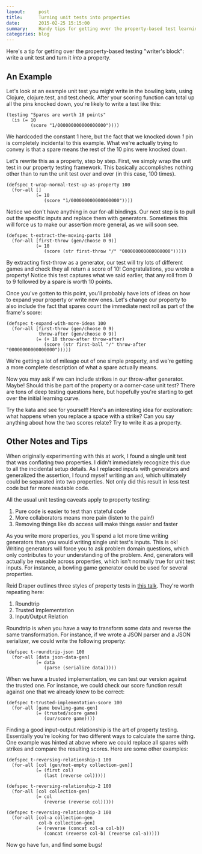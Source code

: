 ```yaml
---
layout:     post
title:      Turning unit tests into properties
date:       2015-02-25 15:15:00
summary:    Handy tips for getting over the property-based test learning curve.
categories: blog
---
```


Here's a tip for getting over the property-based testing "writer's block":
write a unit test and turn it *into* a property.

## An Example

Let's look at an example unit test you might write in the bowling kata, using
Clojure, clojure.test, and test.check. After your scoring function can total
up all the pins knocked down, you're likely to write a test like this:

```
(testing "Spares are worth 10 points"
  (is (= 10
         (score "1/000000000000000000"))))
```

We hardcoded the constant 1 here, but the fact that we knocked down *1* pin is
completely incidental to this example. What we're actually trying to convey is
that a spare means the rest of the 10 pins were knocked down.

Let's rewrite this as a property, step by step. First, we simply wrap the unit
test in our property testing framework. This basically accomplishes nothing
other than to run the unit test over and over (in this case, 100 times).

```
(defspec t-wrap-normal-test-up-as-property 100
  (for-all []
           (= 10
              (score "1/000000000000000000"))))
```

Notice we don't have anything in our for-all bindings. Our next step is to pull
out the specific inputs and replace them with generators. Sometimes this will
force us to make our assertion more general, as we will soon see.

```
(defspec t-extract-the-moving-parts 100
  (for-all [first-throw (gen/choose 0 9)]
           (= 10
              (score (str first-throw "/" "000000000000000000")))))
```

By extracting first-throw as a generator, our test will try lots of different
games and check they all return a score of 10! Congratulations, you wrote a
property! Notice this test captures what we said earlier, that any roll from 0
to 9 followed by a spare is worth 10 points.

Once you've gotten to this point, you'll probably have lots of ideas on how to
expand your property or write new ones. Let's change our property to also
include the fact that spares count the immediate next roll as part of the
frame's score:

```
(defspec t-expand-with-more-ideas 100
  (for-all [first-throw (gen/choose 0 9)
            throw-after (gen/choose 0 9)]
           (= (+ 10 throw-after throw-after)
              (score (str first-ball "/" throw-after "00000000000000000")))))
```

We're getting a lot of mileage out of one simple property, and we're getting
a more complete description of what a spare actually means.

Now you may ask if we can include strikes in our throw-after generator. Maybe!
Should this be part of the property or a corner-case unit test? There are tons
of deep testing questions here, but hopefully you're starting to get over the
initial learning curve.

Try the kata and see for yourself! Here's an interesting idea for exploration:
what happens when you replace a space with a strike? Can you say anything about
how the two scores relate? Try to write it as a property.

## Other Notes and Tips

When originally experimenting with this at work, I found a single unit test that
was conflating two properties. I didn't immediately recognize this due to all
the incidental setup details. As I replaced inputs with generators and
generalized the assertion, I found myself writing an `and`, which ultimately
could be separated into two properties. Not only did this result in less test
code but far more readable code.

All the usual unit testing caveats apply to property testing:

1. Pure code is easier to test than stateful code
2. More collaborators means more pain (listen to the pain!)
3. Removing things like db access will make things easier and faster

As you write more properties, you'll spend a lot more time writing generators
than you would writing single unit test's inputs. This is ok! Writing generators
will force you to ask problem domain questions, which only contributes to your
understanding of the problem. And, generators will actually be reusable across
properties, which isn't normally true for unit test inputs. For instance, a
bowling game generator could be used for several properties.

Reid Draper outlines three styles of property tests in [this
talk](https://www.youtube.com/watch?v=JMhNINPo__g). They're worth
repeating here:

1. Roundtrip
2. Trusted Implementation
3. Input/Output Relation

Roundtrip is when you have a way to transform some data and reverse the same
transformation. For instance, if we wrote a JSON parser and a JSON serializer,
we could write the following property:

```
(defspec t-roundtrip-json 100
  (for-all [data json-data-gen]
           (= data
              (parse (serialize data)))))
```

When we have a trusted implementation, we can test our version against the
trusted one. For instance, we could check our score function result against one
that we already knew to be correct:

```
(defspec t-trusted-implementation-score 100
  (for-all [game bowling-game-gen]
           (= (trusted/score game)
              (our/score game))))
```

Finding a good input-output relationship is the art of property testing.
Essentially you're looking for two different ways to calculate the same thing.
One example was hinted at above where we could replace all spares with strikes
and compare the resulting scores. Here are some other examples:

```
(defspec t-reversing-relationship-1 100
  (for-all [col (gen/not-empty collection-gen)]
           (= (first col)
              (last (reverse col)))))

(defspec t-reversing-relationship-2 100
  (for-all [col collection-gen]
           (= col
              (reverse (reverse col)))))

(defspec t-reversing-relationship-3 100
  (for-all [col-a collection-gen
            col-b collection-gen]
           (= (reverse (concat col-a col-b))
              (concat (reverse col-b) (reverse col-a)))))
```

Now go have fun, and find some bugs!
